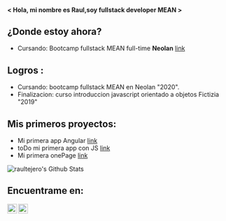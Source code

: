 
#### < Hola, mi nombre es Raul,soy fullstack developer MEAN >


## ¿Donde estoy ahora?
- Cursando: Bootcamp fullstack MEAN full-time **Neolan**  [link](https://www.neoland.es/)


## Logros :
- Cursando: bootcamp fullstack MEAN en Neolan "2020".
- Finalizacion: curso introduccion javascript orientado a objetos Fictizia "2019"
## Mis primeros proyectos:
- Mi primera app Angular [link](https://appblog-68dfd.firebaseapp.com/blog)
- toDo mi primera app con JS [link](https://todo-d615f.firebaseapp.com/)
- Mi primera onePage [link](https://hamburgueseria-5d0f3.firebaseapp.com/)

<img alt="raultejero's Github Stats" src="https://github-readme-stats.vercel.app/api?username=raultejero&show_icons=true&hide_border=true" />

## Encuentrame en:

[<img align="left" alt="codeSTACKr | Twitter" width="22px" src="https://cdn.jsdelivr.net/npm/simple-icons@v3/icons/twitter.svg" />][twitter]
[<img align="left" alt="codeSTACKr | LinkedIn" width="22px" src="https://cdn.jsdelivr.net/npm/simple-icons@v3/icons/linkedin.svg" />][linkedin]

[twitter]: https://twitter.com/Raul_te_ma
[linkedin]: https://www.linkedin.com/in/raul-tejero-martos-302569167/
